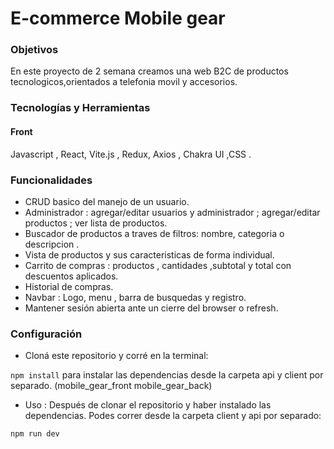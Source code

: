 # E-commerce Mobile gear

### Objetivos

En este proyecto de 2 semana creamos una web B2C de productos tecnologicos,orientados a telefonia movil y accesorios.

### Tecnologías y Herramientas

#### Front
Javascript , React, Vite.js , Redux, Axios , Chakra UI ,CSS .

### Funcionalidades

- CRUD basico del manejo de un usuario.
- Administrador : agregar/editar usuarios y administrador ; agregar/editar productos ; ver lista de productos.
- Buscador de productos a traves de filtros: nombre, categoria o descripcion .
- Vista de productos y sus caracteristicas de forma individual.
- Carrito de compras : productos , cantidades ,subtotal y total con descuentos aplicados.
- Historial de compras.
- Navbar : Logo, menu , barra de busquedas y registro.
- Mantener sesión abierta ante un cierre del browser o refresh.

### Configuración

- Cloná este repositorio y corré en la terminal:

`npm install`
para instalar las dependencias desde la carpeta api y client por separado. (mobile_gear_front mobile_gear_back)

- Uso :
Después de clonar el repositorio y haber instalado las dependencias. Podes correr desde la carpeta client y api por separado:

`npm run dev`